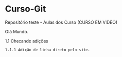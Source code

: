 # Curso-Git
 Repositório teste - Aulas dos Curso (CURSO EM VIDEO)
  
  Olá Mundo.

  1.1 Checando adições
  
    1.1.1 Adição de linha direto pelo site.
